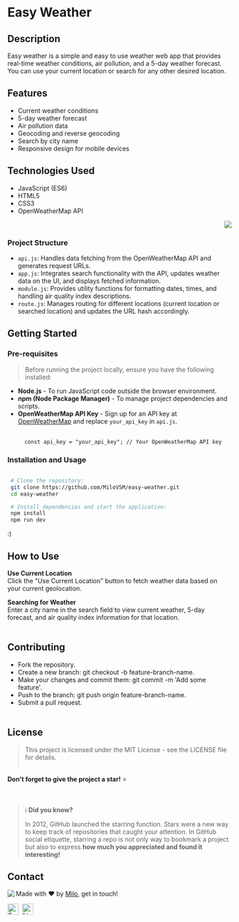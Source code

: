 # Easy Weather

## Description

Easy weather is a simple and easy to use weather web app that provides real-time weather conditions, air pollution, and a 5-day weather forecast. You can use your current location or search for any other desired location.

## Features

- Current weather conditions
- 5-day weather forecast
- Air pollution data
- Geocoding and reverse geocoding
- Search by city name
- Responsive design for mobile devices

## Technologies Used

- JavaScript (ES6)
- HTML5
- CSS3
- OpenWeatherMap API


<p align="right">
  <a href="https://skillicons.dev">
    <img src="https://skillicons.dev/icons?i=js,html,css" />
  </a>
</p>

### Project Structure

- `api.js`: Handles data fetching from the OpenWeatherMap API and generates request URLs.
- `app.js`: Integrates search functionality with the API, updates weather data on the UI, and displays fetched information.
- `module.js`: Provides utility functions for formatting dates, times, and handling air quality index descriptions.
- `route.js`: Manages routing for different locations (current location or searched location) and updates the URL hash accordingly.

## Getting Started

### Pre-requisites

> Before running the project locally, ensure you have the following installed:

- **Node.js** - To run JavaScript code outside the browser environment.
- **npm (Node Package Manager)** - To manage project dependencies and scripts.
- **OpenWeatherMap API Key** - Sign up for an API key at [OpenWeatherMap](https://openweathermap.org/) and replace `your_api_key` in `api.js`.
<br></br>
  ```terminal
    const api_key = "your_api_key"; // Your OpenWeatherMap API key
  ```

### Installation and Usage
   ```bash

    # Clone the repository:
    git clone https://github.com/MiloVSM/easy-weather.git
    cd easy-weather

    # Install dependencies and start the application:
    npm install
    npm run dev

   ```
:)

## How to Use
  **Use Current Location**\
  Click the "Use Current Location" button to fetch weather data based on your current geolocation.
  
  **Searching for Weather**\
  Enter a city name in the search field to view current weather, 5-day forecast, and air quality index information for that location.
<br></br>

## Contributing
- Fork the repository.
- Create a new branch: git checkout -b feature-branch-name.
- Make your changes and commit them: git commit -m 'Add some feature'.
- Push to the branch: git push origin feature-branch-name.
- Submit a pull request.
<br></br>

## License
> This project is licensed under the MIT License - see the LICENSE file for details.
<br></br>

**Don't forget to give the project a star!** ⭐

<br>

> ℹ️ **Did you know?**
>
> In 2012, GitHub launched the starring function.
> Stars were a new way to keep track of repositories that caught your attention.
> In GitHub social etiquette, starring a repo is not only way to bookmark a project but also to express **how much you appreciated and found it interesting!**
## Contact
<img align="left" src="https://avatars.githubusercontent.com/milovsm?size=100">

Made with ❤️ by [Milo](https://github.com/milovsm), get in touch!

<a href="mailto:murilo1.0@outlook.com" target="_blank"><img src="https://img.shields.io/badge/Email-D14836?style=flat&logo=gmail&logoColor=white" alt="Email Badge" height="25"></a>&nbsp;
<a href="https://linkedin.com/in/milovsm" target="_blank"><img src="https://img.shields.io/badge/Linkedin-0077B5?style=flat&logo=linkedin&logoColor=white" alt="LinkedIn Badge" height="25"></a>&nbsp;

<br clear="left"/>
